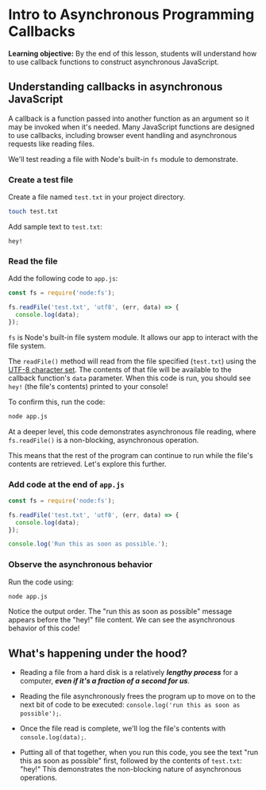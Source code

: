 <h1>
  <span class="headline">Intro to Asynchronous Programming</span>
  <span class="subhead">Callbacks</span>
</h1>

**Learning objective:** By the end of this lesson, students will understand how to use callback functions to construct asynchronous JavaScript.

## Understanding callbacks in asynchronous JavaScript

A callback is a function passed into another function as an argument so it may be invoked when it's needed. Many JavaScript functions are designed to use callbacks, including browser event handling and asynchronous requests like reading files.

We'll test reading a file with Node's built-in `fs` module to demonstrate.

### Create a test file

Create a file named `test.txt` in your project directory.

```bash
touch test.txt
```

Add sample text to `test.txt`:

```plaintext
hey!
```

### Read the file

Add the following code to `app.js`:

```javascript
const fs = require('node:fs');

fs.readFile('test.txt', 'utf8', (err, data) => { 
  console.log(data);
});
```

`fs` is Node's built-in file system module. It allows our app to interact with the file system.

The `readFile()` method will read from the file specified (`test.txt`) using the [UTF-8 character set](https://en.wikipedia.org/wiki/UTF-8). The contents of that file will be available to the callback function's `data` parameter. When this code is run, you should see `hey!` (the file's contents) printed to your console!

To confirm this, run the code:

```bash
node app.js
```

At a deeper level, this code demonstrates asynchronous file reading, where `fs.readFile()` is a non-blocking, asynchronous operation.

This means that the rest of the program can continue to run while the file's contents are retrieved. Let's explore this further.

### Add code at the end of `app.js`

```javascript
const fs = require('node:fs');

fs.readFile('test.txt', 'utf8', (err, data) => { 
  console.log(data);
});

console.log('Run this as soon as possible.');
```

### Observe the asynchronous behavior

Run the code using:

```bash
node app.js
```

Notice the output order. The "run this as soon as possible" message appears before the "hey!" file content. We can see the asynchronous behavior of this code!

## What's happening under the hood?

- Reading a file from a hard disk is a relatively ***lengthy process*** for a computer, ***even if it's a fraction of a second for us***.

- Reading the file asynchronously frees the program up to move on to the next bit of code to be executed: `console.log('run this as soon as possible');`.

- Once the file read is complete, we'll log the file's contents with `console.log(data);`.

- Putting all of that together, when you run this code, you see the text "run this as soon as possible" first, followed by the contents of `test.txt`: "hey!" This demonstrates the non-blocking nature of asynchronous operations.
